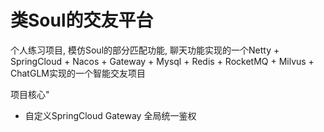 # 类Soul的交友平台

个人练习项目, 模仿Soul的部分匹配功能, 聊天功能实现的一个Netty + SpringCloud + Nacos + Gateway + Mysql + Redis + RocketMQ + Milvus + ChatGLM实现的一个智能交友项目

项目核心"
+ 自定义SpringCloud Gateway 全局统一鉴权
